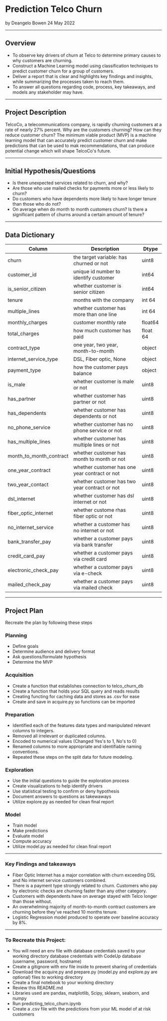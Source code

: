 # Prediction Telco Churn
by Deangelo Bowen 
24 May 2022

---
## Overview
- To observe key drivers of churn at Telco to determine primary causes to why customers are churning.
- Construct a Machine Learning model using classification techniques to predict customer churn for a group of customers.
- Deliver a report that is clear and highlights key findings and insights, while summarizing the processes taken to reach them.
- To answer all questions regarding code, process, key takeaways, and models any stakeholder may have.
    
---

## Project Description
   TelcoCo, a telecommunications company, is rapidly churning customers at a rate of nearly 27% percent. Why are the customers churning? How can they reduce customer churn? The minimum viable product (MVP) is a machine learning model that can accurately predict customer churn and make predictions that can be used to mak recommendations, that can produce potential change which will shape TelcoCo's future.
    
---

## Initial Hypothesis/Questions

- Is there unexpected services related to churn, and why?
- Are those who use mailed checks for payments more or less likely to churn?
- Do customers who have dependents more likely to have longer tenure than those who do not?
- On average when do month to month customers churn? Is there a significant pattern of churns around a certain amount of tenure?
  
---

## Data Dictionary
|Column | Description | Dtype|
|--------- | --------- | ----------- |
churn | the target variable: has churned or not | uint8 |
customer_id | unique id number to identify customer | int64 |
is_senior_citizen | whether customer is senior citizen | int64 |
tenure | months with the company | int 64 |
multiple_lines | whether customer has more than one line | int 64 |
monthly_charges | customer monthly rate | float64 |
total_charges | how much customer has paid | float 64 |
contract_type | one year, two year, month-to-month | object |
internet_service_type | DSL, Fiber optic, None | object |
payment_type | how the customer pays balance | object |
is_male | whether customer is male or not | uint8 |
has_partner | whether customer has partner or not | uint8 |
has_dependents | whether customer has dependents or not | uint8 |
no_phone_service | whether customer has no phone service or not | uint8 |
has_multiple_lines | whether customer has multiple lines or not | uint8 |
month_to_month_contract | whether customer has month to month or not | uint8 |
one_year_contract | whether customer has one year contract or not | uint8 |
two_year_contact | whether customer has two year contract or not | uint8 |
dsl_internet | whether customer has dsl internet or not | uint8 |
fiber_optic_internet | whether custome rhas fiber optic or not | uint8 |
no_internet_service | whether a customer has no internet or not | uint8 |
bank_transfer_pay | whether a customer pays via bank transfer | uint8 |
credit_card_pay | whether a customer pays via credit card | uint8 |
electronic_check_pay | whether a customer pays via e-check | uint8 |
mailed_check_pay | whether a customer pays via mailed check | uint8 |
    
---
## Project Plan

   Recreate the plan by following these steps
   
### Planning
   - Define goals
   - Determine audience and delivery format
   - Ask questions/formulate hypothesis
   - Determine the MVP

### Acquisition
   - Create a function that establishes connection to telco_churn_db
   - Create a function that holds your SQL query and reads results
   - Creating functing for caching data and stores as .csv for ease
   - Create and save in acquire.py so functions can be imported

   ### Preparation
   - Identified each of the features data types and manipulated relevant columns to      integers.
   - Removed all irrelevant or duplicated columns.
   - Encoded to numerical values (Changed Yes's to 1, No's to 0)
   - Renamed columns to more appropriate and identifiable naming conventions.
   - Repeated these steps on the split data for future modeling.
    
   ### Exploration
   - Use the initial questions to guide the exploration process
   - Create visualizations to help identify drivers
   - Use statistical testing to confirm or deny hypothesis
   - Document answers to questions as takewaways
   - Utilize explore.py as needed for clean final report

 ### Model
   - Train model
   - Make predictions
   - Evaluate model
   - Compute accuracy
   - Utilize model.py as needed for clean final report
--- 

### Key Findings and takeaways
   - Fiber Optic Internet has a major correlation with churn exceeding DSL and No internet service customers combined.
   - There is a payment type strongly related to churn. Customers who pay by electronic checks are churning faster than any other category.
   - Customers with dependents have on average stayed with Telco longer than those without.
   - An overwhelming majority of month-to-month contract customers are churning before they've reached 10 months tenure.
   - Logistic Regression model produced to operate over baseline accuracy by 8%. 
 
---

### To Recreate this Project:
   - You will need an env file with database credentials saved to your working directory database credentials with CodeUp database (username, password, hostname) 
   - Create a gitignore with env file inside to prevent sharing of credentials
   - Download the acquire.py and prepare.py (model.py and explore.py are optional) files to working directory
   - Create a final notebook to your working directory
   - Review this README.md
   - Libraries used are pandas, matplotlib, Scipy, sklearn, seaborn, and numpy
   - Run predicting_telco_churn.ipynb
   - Create a .csv file with the predictions from your ML model of at risk customers
